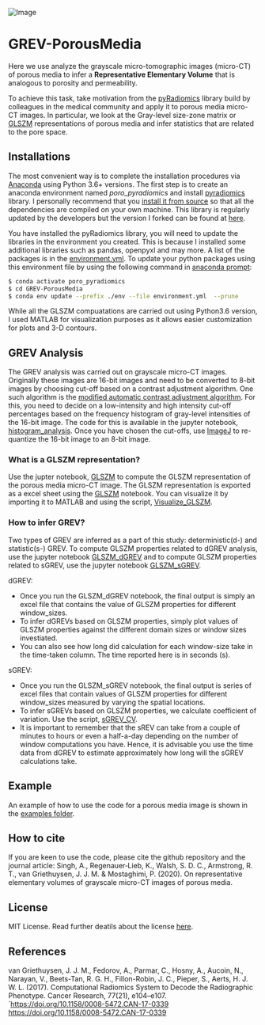 ![Image](https://github.com/ankitaeclipse/GREV-PorousMedia/blob/master/GREV-PorousMedia-Logo.jpg)

# GREV-PorousMedia
Here we use analyze the grayscale micro-tomographic images (micro-CT) of porous media to infer a **Representative Elementary Volume** that is analogous to porosity and permeability.

To achieve this task, take motivation from the [pyRadiomics](https://pyradiomics.readthedocs.io/en/latest/) library build by colleagues in the medical community and apply it to porous media micro-CT images. In particular, we look at the Gray-level size-zone matrix or [GLSZM](https://en.wikipedia.org/wiki/Gray_level_size_zone_matrix) representations of porous media and infer statistics that are related to the pore space. 

## Installations

The most convenient way is to complete the installation procedures via [Anaconda](https://www.anaconda.com/distribution/) using Python 3.6+ versions. The first step is to create an anaconda environment named *poro_pyradiomics* and install [pyradiomics](https://pyradiomics.readthedocs.io/en/latest/installation.html) library. I personally recommend that you [install it from source](https://pyradiomics.readthedocs.io/en/latest/installation.html#install-from-source) so that all the dependencies are compiled on your own machine. This library is regularly updated by the developers but the version I forked can be found at [here](https://github.com/ankitaeclipse/pyradiomics).

You have installed the pyRadiomics library, you will need to update the libraries in the environment you created. This is because I installed some additional libraries such as pandas, openpyxl and may more. A list of the packages is in the [environment.yml](https://github.com/ankitaeclipse/GREV-PorousMedia/blob/master/environment.yml). To update your python packages using this environment file by using the following command in [anaconda prompt](https://docs.conda.io/projects/conda/en/latest/user-guide/tasks/manage-environments.html#updating-an-environment):

```sh
$ conda activate poro_pyradiomics
$ cd GREV-PorousMedia
$ conda env update --prefix ./env --file environment.yml  --prune
```

While all the GLSZM compuatations are carried out using Python3.6 version, I used MATLAB for visualization purposes as it allows easier customization for plots and 3-D contours.

## GREV Analysis

The GREV analysis was carried out on grayscale micro-CT images. Originally these images are 16-bit images and need to be converted to 8-bit images by choosing cut-off based on a contrast adjustment algorithm. One such algorithm is the [modified automatic contrast adjustment algorithm](https://link.springer.com/chapter/10.1007/978-1-4471-6684-9_4). For this, you need to decide on a low-intensity and high intensity cut-off percentages based on the frequency histogram of gray-level intensities of the 16-bit image. The code for this is available in the jupyter notebook, [histogram_analysis](). Once you have chosen the cut-offs, use [ImageJ](https://imagej.net/Fiji) to re-quantize the 16-bit image to an 8-bit image. 

### What is a GLSZM representation?

Use the jupter notebook, [GLSZM](https://github.com/ankitaeclipse/GREV-PorousMedia/blob/master/GLSZM.ipynb) to compute the GLSZM representation of the porous media micro-CT image. The GLSZM representation is exported as a excel sheet using the [GLSZM](https://github.com/ankitaeclipse/GREV-PorousMedia/blob/master/GLSZM.ipynb) notebook. You can visualize it by importing it to MATLAB and using the script, [Visualize_GLSZM](https://github.com/ankitaeclipse/GREV-PorousMedia/blob/master/VisualizeGLSZM.m).

### How to infer GREV?

Two types of GREV are inferred as a part of this study: deterministic(d-) and statistic(s-) GREV. To compute GLSZM properties related to dGREV analysis, use the jupyter notebook [GLSZM_dGREV](https://github.com/ankitaeclipse/GREV-PorousMedia/blob/master/GLSZM-dGREV.ipynb) and to compute GLSZM properties related to sGREV, use the jupyter notebook [GLSZM_sGREV](https://github.com/ankitaeclipse/GREV-PorousMedia/blob/master/GLSZM-sGREV.ipynb). 

dGREV: 
* Once you run the GLSZM_dGREV notebook, the final output is simply an excel file that contains the value of GLSZM properties for different window_sizes. 
* To infer dGREVs based on GLSZM properties, simply plot values of GLSZM properties against the different domain sizes or window sizes investiated.
* You can also see how long did calculation for each window-size take in the time-taken column. The time reported here is in seconds (s). 

sGREV: 
* Once you run the GLSZM_sGREV notebook, the final output is series of excel files that contain values of GLSZM properties for different window_sizes measured by varying the spatial locations. 
* To infer sGREVs based on GLSZM properties, we calculate coefficient of variation. Use the script, [sGREV_CV]().
* It is important to remember that the sREV can take from a couple of minutes to hours or even a half-a-day depending on the number of window computations you have. Hence, it is advisable you use the time data from dGREV to estimate approximately how long will the sGREV calculations take. 

## Example
An example of how to use the code for a porous media image is shown in the [examples folder](https://github.com/ankitaeclipse/GREV-PorousMedia/tree/master/example).

## How to cite

If you are keen to use the code, please cite the github repository and the journal article: 
Singh, A., Regenauer‐Lieb, K., Walsh, S. D. C., Armstrong, R. T., van Griethuysen, J. J. M. & Mostaghimi, P. (2020). On representative elementary volumes of grayscale micro-CT images of porous media.

## License

MIT License. Read further deatils about the license [here](https://github.com/ankitaeclipse/GREV-PorousMedia/blob/master/LICENSE). 

## References

van Griethuysen, J. J. M., Fedorov, A., Parmar, C., Hosny, A., Aucoin, N., Narayan, V., Beets-Tan, R. G. H., Fillon-Robin, J. C., Pieper, S., Aerts, H. J. W. L. (2017). Computational Radiomics System to Decode the Radiographic Phenotype. Cancer Research, 77(21), e104–e107. `https://doi.org/10.1158/0008-5472.CAN-17-0339 <https://doi.org/10.1158/0008-5472.CAN-17-0339>




